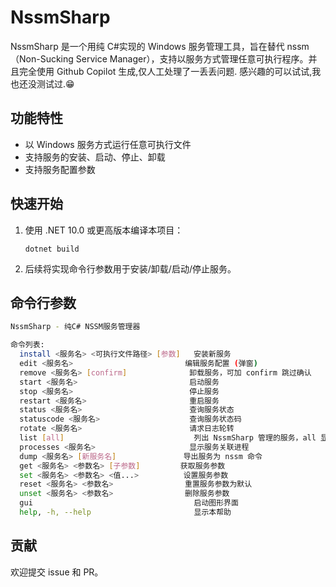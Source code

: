 # NssmSharp

NssmSharp 是一个用纯 C#实现的 Windows 服务管理工具，旨在替代 nssm（Non-Sucking Service Manager），支持以服务方式管理任意可执行程序。并且完全使用 Github Copilot 生成,仅人工处理了一丢丢问题.
感兴趣的可以试试,我也还没测试过.😁

## 功能特性

- 以 Windows 服务方式运行任意可执行文件
- 支持服务的安装、启动、停止、卸载
- 支持服务配置参数

## 快速开始

1. 使用 .NET 10.0 或更高版本编译本项目：
   ```pwsh
   dotnet build
   ```
2. 后续将实现命令行参数用于安装/卸载/启动/停止服务。

## 命令行参数

```bash
NssmSharp - 纯C# NSSM服务管理器

命令列表:
  install <服务名> <可执行文件路径> [参数]   安装新服务
  edit <服务名>                         编辑服务配置 (弹窗)
  remove <服务名> [confirm]              卸载服务，可加 confirm 跳过确认
  start <服务名>                         启动服务
  stop <服务名>                          停止服务
  restart <服务名>                       重启服务
  status <服务名>                        查询服务状态
  statuscode <服务名>                    查询服务状态码
  rotate <服务名>                        请求日志轮转
  list [all]                             列出 NssmSharp 管理的服务，all 显示全部
  processes <服务名>                     显示服务关联进程
  dump <服务名> [新服务名]               导出服务为 nssm 命令
  get <服务名> <参数名> [子参数]         获取服务参数
  set <服务名> <参数名> <值...>          设置服务参数
  reset <服务名> <参数名>                重置服务参数为默认
  unset <服务名> <参数名>                删除服务参数
  gui                                    启动图形界面
  help, -h, --help                       显示本帮助
```

## 贡献

欢迎提交 issue 和 PR。
